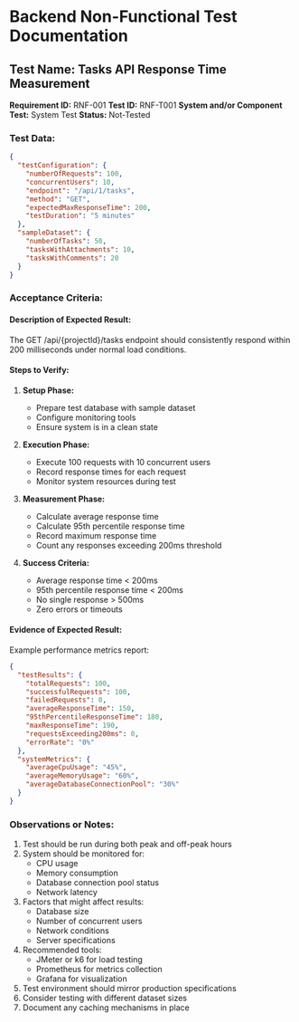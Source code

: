 # Backend Non-Functional Test Documentation

## Test Name: Tasks API Response Time Measurement

**Requirement ID:** RNF-001
**Test ID:** RNF-T001
**System and/or Component Test:** System Test
**Status:** Not-Tested

### Test Data:

```json
{
  "testConfiguration": {
    "numberOfRequests": 100,
    "concurrentUsers": 10,
    "endpoint": "/api/1/tasks",
    "method": "GET",
    "expectedMaxResponseTime": 200,
    "testDuration": "5 minutes"
  },
  "sampleDataset": {
    "numberOfTasks": 50,
    "tasksWithAttachments": 10,
    "tasksWithComments": 20
  }
}
```

### Acceptance Criteria:

#### Description of Expected Result:

The GET /api/{projectId}/tasks endpoint should consistently respond within 200 milliseconds under normal load conditions.

#### Steps to Verify:

1. **Setup Phase:**

   - Prepare test database with sample dataset
   - Configure monitoring tools
   - Ensure system is in a clean state

2. **Execution Phase:**

   - Execute 100 requests with 10 concurrent users
   - Record response times for each request
   - Monitor system resources during test

3. **Measurement Phase:**

   - Calculate average response time
   - Calculate 95th percentile response time
   - Record maximum response time
   - Count any responses exceeding 200ms threshold

4. **Success Criteria:**
   - Average response time < 200ms
   - 95th percentile response time < 200ms
   - No single response > 500ms
   - Zero errors or timeouts

#### Evidence of Expected Result:

Example performance metrics report:

```json
{
  "testResults": {
    "totalRequests": 100,
    "successfulRequests": 100,
    "failedRequests": 0,
    "averageResponseTime": 150,
    "95thPercentileResponseTime": 180,
    "maxResponseTime": 190,
    "requestsExceeding200ms": 0,
    "errorRate": "0%"
  },
  "systemMetrics": {
    "averageCpuUsage": "45%",
    "averageMemoryUsage": "60%",
    "averageDatabaseConnectionPool": "30%"
  }
}
```

### Observations or Notes:

1. Test should be run during both peak and off-peak hours
2. System should be monitored for:
   - CPU usage
   - Memory consumption
   - Database connection pool status
   - Network latency
3. Factors that might affect results:
   - Database size
   - Number of concurrent users
   - Network conditions
   - Server specifications
4. Recommended tools:
   - JMeter or k6 for load testing
   - Prometheus for metrics collection
   - Grafana for visualization
5. Test environment should mirror production specifications
6. Consider testing with different dataset sizes
7. Document any caching mechanisms in place
